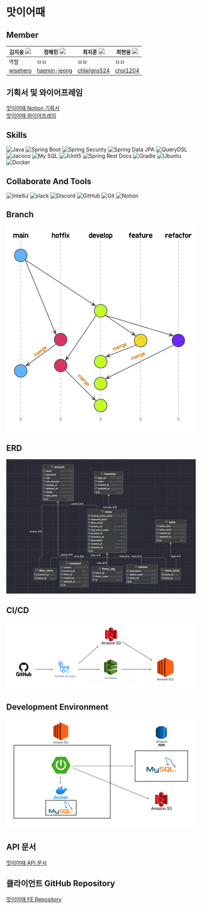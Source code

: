 # 맛이어때

## Member

| 김지웅 <img src="https://user-images.githubusercontent.com/55920132/120939947-86a46380-c755-11eb-979e-d5441c0bb286.png" width="20px"> | 정해민 <img src="https://user-images.githubusercontent.com/55920132/120939947-86a46380-c755-11eb-979e-d5441c0bb286.png" width="20px"> | 최지훈 <img src="https://user-images.githubusercontent.com/55920132/120939947-86a46380-c755-11eb-979e-d5441c0bb286.png" width="20px"> | 최현웅 <img src="https://user-images.githubusercontent.com/55920132/120939947-86a46380-c755-11eb-979e-d5441c0bb286.png" width="20px"> |
|------------------------------------------------------------------------------------------------------------------------------------|------------------------------------------------------------------------------------------------------------------------------------|------------------------------------------------------------------------------------------------------------------------------------|------------------------------------------------------------------------------------------------------------------------------------|
| 역할                                                                                                                                 | ㅁㅁ                                                                                                                                 | ㅁㅁ                                                                                                                                 | ㅁㅁ                                                                                                                                 |
| [wisehero](https://github.com/wisehero)                                                                                                                       | [haemin-jeong](https://github.com/haemin-jeong)                                                                                                | [chlwlgns524](https://github.com/chlwlgns524)                                                                                                 | [choi1204](https://github.com/choi1204)                                                                                                    |   

## 기획서 및 와이어프레임

[맛이어때 Notion 기획서](https://backend-devcourse.notion.site/938a431ee41a4c358f5826673cfbea88)<br>
[맛이어때 와이어프레임](https://www.figma.com/file/giZ2QkrKQT8uZ0K23HoNUI/%EB%82%98%EB%A7%8C%EC%9D%98-%EB%A9%94%EB%89%B4)

## Skills
![Java](https://img.shields.io/badge/Java-17-green.svg)
![Spring Boot](https://img.shields.io/badge/Spring&nbsp;Boot-2.7.2-green.svg)
![Spring Security](https://img.shields.io/badge/Spring&nbsp;Security-5.7.2-green.svg)
![Spring Data JPA](https://img.shields.io/badge/Spring%20Data%20JPA-2.7.2-brightgreen)
![QueryDSL](https://img.shields.io/badge/QueryDSL-5.0.0-green.svg)
![Jacoco](https://img.shields.io/badge/Jacoco-0.8.7-green.svg)
![My SQL](https://img.shields.io/badge/My&nbsp;SQL-8.0.29-green.svg)
![JUnit5](https://img.shields.io/badge/JUnit5-5.8.2-green.svg)
![Spring Rest Docs](https://img.shields.io/badge/Spring&nbsp;Rest&nbsp;Docs-2.0.6-green.svg)
![Gradle](https://img.shields.io/badge/Gradle-7.5.0-green.svg)
![Ubuntu](https://img.shields.io/badge/Ubuntu-20.04-green.svg)
![Docker](https://img.shields.io/badge/Docker-20.10.14-green.svg)

## Collaborate And Tools
<img src="https://img.shields.io/badge/IntelliJ-000000?style=flat-square&logo=IntelliJ%20IDEA&logoColor=white" alt="IntelliJ"/>
<img src="https://img.shields.io/badge/Slack-FF880F?style=flat-square&logo=slack&logoColor=FFFFFF" alt="slack"/>
<img src="https://img.shields.io/badge/Discord-207BEA?style=flat-square&logo=discord&logoColor=FFFFFF" alt="Discord"/>
<img src="https://img.shields.io/badge/GitHub-207BEA?style=flat-square&logo=GitHub&logoColor=FFFFFF" alt="GitHub"/>
<img src="https://img.shields.io/badge/Git-207BEA?style=flat-square&logo=Git&logoColor=FFFFFF" alt="Git"/>
<img src="https://img.shields.io/badge/Notion-207BEA?style=flat-square&logo=Notion&logoColor=FFFFFF" alt="Notion"/>



## Branch

<img src="src/images/branch.png" alt="branch">

## ERD

<img src="src/images/erd.png" alt="erd">

## CI/CD

<img src="src/images/cicd.png" alt="cicd">

## Development Environment

<img src="src/images/de.png" alt="development environment">

## API 문서

[맛이어때 API 문서](http://13.125.177.126:8080/docs/index.html)

## 클라이언트 GitHub Repository
[맛이어때 FE Repository](https://github.com/prgrms-web-devcourse/Team-Tasty-Masiottae-FE)

